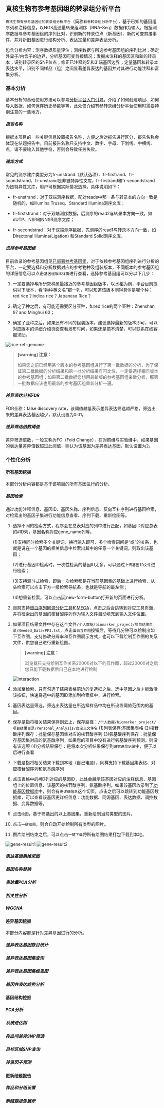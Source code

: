 ## 真核生物有参考基因组的转录组分析平台

`真核生物有参考基因组的转录组分析平台`（简称`有参转录组分析平台`），基于已知的基因组序列和注释信息，以NGS高通量转录组测序（RNA-Seq）数据作为输入，根据测序数据与参考基因组的序列比对，识别新的转录位点（新基因）、新的可变剪接事件，并对新旧基因进行结构分析、表达定量和差异表达分析。

包含分析内容：测序数据质量评估；测序数据与所选参考基因组的序列比对；确定外显子/内含子的边界，分析基因可变剪接情况；发掘未注释的基因区和新的转录本；识别转录区的SNP位点；修正已注释的5'和3'端基因边界；定量基因和转录本表达水平，识别不同样品（组）之间显著差异表达的基因并对其进行功能注释和富集分析。

### 基本分析

基本分析的基础使用方法可以参考[分析平台入门引导](workflow-help.md)，介绍了如何创建项目、如何导入数据、如何保存历史参数等等，此处仅介绍有参转录组分析平台使用时需要特别注意的一些地方。

##### 报告名称

根据本项目的一些关键信息设置报告名称，方便之后对报告进行区分，报告名称会体现在结题报告中。目前报告名称只支持中文、数字、字母、下划线、中横线、点，请不要输入其他字符，否则会导致任务失败。

##### 建库方式

常见的测序建库类型分为fr-unstrand（默认选项）、fr-firstrand、fr-scondstrand，fr-unstrand是非链特异性文库，fr-firstrand和fr-secondstrand为链特异性文库，用户可根据实际情况选择。具体说明如下：

* fr-unstrand：对于双端测序数据，配对reads中那一条与转录本的方向一致是随机的，如Illumina Truseq、Standard Illumina测序文库；

* fr-firststrand：对于双端测序数据，后测序的read2与转录本方向一致，如dUTP、NSR和NNSR测序文库；

* fr-secondstrad：对于双端测序数据，先测序的read1与转录本方向一致，如Directonal Illumina(Ligation) 和Standard Solid测序文库。

##### 选择参考基因组

目前收录的参考基因组见[已部署参考基因组](reference-genome.md)，对于依赖参考基因组序列进行分析的平台，一定要选择和分析数据对应的参考物种及组装版本，不同版本的参考基因组的详细信息可以点击`基因组版本详情`进行查看，选择参考基因组可以分以下几步：

1. 一定要选择与所研究种属最接近的参考基因组版本，以水稻为例，平台目前提供以下版本，看“物种英文名”那一列，可以知道该版本测得具体是哪个种：red rice？Indica rice？Japanese Rice？

2. 确定了种之后，有可能还需要区分亚种，如red rice的两个亚种：Zhenshan 97 and Minghui 63；

3. 确定了亚种之后，如果还有不同的组装版本，建议选择最新的版本即可，可以对应版本的详细介绍页面查看发布时间，如果还是搞不清楚，可以联系在线客服求助。

![rice-ref-genome](./img/rice-ref-genome.png)

> **[warning] 注意：**
>
> 如果您之前已经用某个版本的参考基因组进行了第一批数据的分析，为了保证第二批数据的分析结果和第一批分析结果有可比性，一定要选择相同版本的参考基因组；如果第二批数据您想用最新版的参考基因组来做分析，那第一批数据应该也用最新的参考基因组重新分析一遍。

##### 差异表达分析FDR

FDR全称：false discovery rate，该阈值越低表示差异表达筛选越严格，筛选出来的差异表达基因越少，默认设置为0.01。

##### 差异筛选倍数阈值

差异筛选倍数，一般又称为FC（Fold Change），在对照组与实验组中，如果基因的表达量差异倍数超过此阈值，则认为该基因为差异表达基因，默认设置为2。

### 个性化分析

#### 所有基因挖掘

本部分分析内容都是基于该项目的所有基因进行的分析。

##### 基因检索

通过功能注释信息、基因ID、基因名称、序列信息、反向互补序列进行基因检索，对检索出的基因子集进行功能信息查看、序列下载、重新绘图等。

1. 选择不同的检索方式，程序会在总表对应的列中进行匹配，如基因ID对应总表的#ID列，基因名称对应gene_name列等。

    (1)支持同时检索多个关键词，换行输入即可，多个检索词间是“或”的关系，也就是说在一个基因的相关信息中检索出其中的任意一个关键词，则取出该基因；

    (2)进行基因ID检索时，一次性检索的基因ID太多，可以通过`上传基因ID文件`进行检索；
    
    (3)支持漏斗式检索，即后一次检索都是在当前基因集的基础上进行检索，从头检索可以点击下方一级检索导航条，也就是导航的最左侧；
    
    (4)想重新检索，可以点击![new-form-button](img/new-form-button.png)打开新的页面进行分析。
2. 目前支持[蛋白序列同源分析工具](https://international.biocloud.net/zh/software/tools/detail/small/355)和[MEGA](https://international.biocloud.net/zh/software/tools/detail/small/8a8300b8545083a10154518fa412147e)，点击之后会跳转到对应工具页面，并将检索出的基因的核苷酸序列作为输入文件自动填充到输入文件位置。
3. 如果项目结果文件中存在这个文件`/个人数据/biomarker_project/项目结果目录/Needed_Data/PPI.txt`，点击`蛋白互作图`按钮后，等待几分钟可以绘制出如下互作图，支持修改分辨率和互作图展示方式，也可以下载绘制互作图的关系文件，供您自己进行重新绘图。

    > **[warning] 注意：**
    >
    > 浏览器只支持绘制互作关系20000对以下的互作图，超过20000对之后您只能下载数据后自己在本地进行绘制

    ![interaction](./img/interaction.png)
4. 添加至检索，只有勾选了结果表格前边的复选框之后，选中基因之后才能激活该按钮，快速将选中的基因ID添加到检索框中，进行检索。
5. 基因表达量筛选，筛选出表达量在所选择样品中均在所设置阈值范围内的基因。
6. 保存是指将相关结果保存到云上，保存路径：`/个人数据/biomarker_project/项目结果目录/Personal_Analysis/自定义文件名`
    (1)列表保存:基因集表格
    (2)核苷酸序列保存：批量保存基因集对应的核苷酸序列
    (3)氨基酸序列保存：批量保存基因集对应的氨基酸序列，如果您的项目中没有进行氨基酸序列预测，则没有该选项
    (4)分析结果保存：是将本次分析结果保存到`研究进展记录`中，便于以后进行查看
7. 下载是指将相关结果下载到本地（自己电脑），同样支持下载基因集表格、对应核苷酸序列和氨基酸序列
8. 点击表格中的#ID列对应的基因ID，此处会展示该基因对应的注释信息、基因组上的位置信息、该基因的核苷酸序列、氨基酸序列，如果该基因收录到了[功能基因数据库](https://console.biocloud.net/static/index.html#/dataBase/genesIndex)中，则会有`更详细信息`这个切页，点击之后可以跳转到功能基因数据库，可以查看该基因更详细信息：功能数据、同源基因、表达数据、调控数据、变异数据等。
9. 点击`绘图`，基于筛选出的以上基因集，重新绘制当前类型的图片。
10. 点击`一键绘图`，则会自动开始绘制所有类型的图片。
11. 图片绘制结束之后，可以点击`一键下载`将所有绘图结果打包下载到本地。

![gene-result1](./img/gene-result1.png)
![gene-result2](./img/gene-result2.png)

##### 表达基因集维恩图

##### 基因名称替换

##### 表达量PCA分析

##### 相关性分析

##### WGCNA

#### 差异基因挖掘

本部分内容都是针对差异基因进行的分析。

##### 差异表达基因数目统计

##### 差异表达基因集查询

##### 差异表达基因集维恩图

##### 基因共表达趋势分析

#### 基因结构挖掘

##### PCA分析

##### 系统进化树

##### 样品间差异SNP筛选

##### 目标区域SNP查询

##### 转录因子预测

#### 更新结题报告

##### 样品和分组设置

##### 新结题报告展示